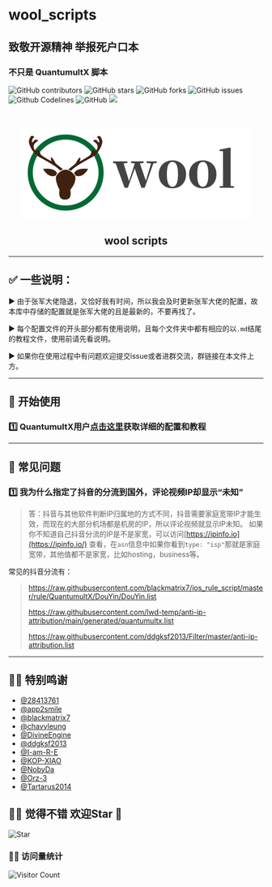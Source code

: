 # wool_scripts
## 致敬开源精神 举报死户口本

### 不只是 QuantumultX 脚本

![GitHub contributors](https://img.shields.io/github/contributors/fmz200/wool_scripts?style=for-the-badge)
![GitHub stars](https://img.shields.io/github/stars/fmz200/wool_scripts?color=ffd700&style=for-the-badge)
![GitHub forks](https://img.shields.io/github/forks/fmz200/wool_scripts?color=60c5ba&style=for-the-badge)
![GitHub issues](https://img.shields.io/github/issues/fmz200/wool_scripts?color=1E90FF&style=for-the-badge)
![Github Codelines](https://img.shields.io/tokei/lines/github/fmz200/wool_scripts?style=for-the-badge)
![GitHub](https://img.shields.io/github/license/fmz200/wool_scripts?style=for-the-badge)
[![](https://img.shields.io/badge/-t.me/quguanggao-3db6f1?style=for-the-badge&logo=Telegram&logoColor=2ca5e0)](https://t.me/quguanggao)

<br />

<p align="center">
  <a href="https://github.com/fmz200/wool_scripts">
    <img src="pic/logo/wool_logo.png" alt="Logo" width="448" height="180">
  </a>

<h2 align="center">wool scripts</h2>
</p>

---

## ✅ 一些说明：
▶️ 由于张军大佬隐退，又恰好我有时间，所以我会及时更新张军大佬的配置，故本库中存储的配置就是张军大佬的且是最新的，不要再找了。

▶️ 每个配置文件的开头部分都有使用说明，且每个文件夹中都有相应的以`.md`结尾的教程文件，使用前请先看说明。

▶️ 如果你在使用过程中有问题欢迎提交issue或者进群交流，群链接在本文件上方。

---
## 🍑 开始使用
### 1️⃣ QuantumultX用户[点击这里](QuantumultX/README.md)获取详细的配置和教程

---

## 🚸 常见问题
### 1️⃣ 我为什么指定了抖音的分流到国外，评论视频IP却显示“未知”
> 答：抖音与其他软件判断IP归属地的方式不同，抖音需要家庭宽带IP才能生效，而现在的大部分机场都是机房的IP，所以评论视频就显示IP未知。
> 如果你不知道自己抖音分流的IP是不是家宽，可以访问[https://ipinfo.io](https://ipinfo.io/) 查看，在`asn`信息中如果你看到`type:
"isp"`那就是家庭宽带，其他值都不是家宽，比如hosting，business等。

常见的抖音分流有：
> https://raw.githubusercontent.com/blackmatrix7/ios_rule_script/master/rule/QuantumultX/DouYin/DouYin.list
> 
> https://raw.githubusercontent.com/lwd-temp/anti-ip-attribution/main/generated/quantumultx.list
> 
> https://raw.githubusercontent.com/ddgksf2013/Filter/master/anti-ip-attribution.list
---

## 🧚‍♂️ 特别鸣谢
- [@28413761](https://github.com/fmz200)
- [@app2smile](https://github.com/app2smile)
- [@blackmatrix7](https://github.com/blackmatrix7)
- [@chavyleung](https://github.com/chavyleung)
- [@DivineEngine](https://github.com/DivineEngine)
- [@ddgksf2013](https://github.com/ddgksf2013)
- [@I-am-R-E](https://github.com/I-am-R-E)
- [@KOP-XIAO](https://github.com/KOP-XIAO)
- [@NobyDa](https://github.com/NobyDa)
- [@Orz-3](https://github.com/Orz-3)
- [@Tartarus2014](https://github.com/Tartarus2014)


## 🧚‍♀️ 觉得不错 欢迎Star 🌟

![Star](https://api.star-history.com/svg?repos=fmz200/wool_scripts&type=Date)

### 🧚‍♀️ 访问量统计
![Visitor Count](https://profile-counter.glitch.me/fmz200/count.svg)

